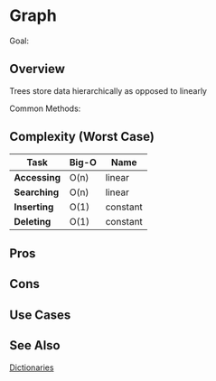 # Graph

Goal: 

## Overview

Trees store data hierarchically as opposed to linearly

Common Methods: 

## Complexity (Worst Case)

Task  | Big-O | Name |
------| ----- | ----- |
**Accessing** | O(n) | linear | 
**Searching** | O(n) | linear |  
**Inserting** | O(1) | constant |
**Deleting**  | O(1) | constant |

## Pros 

## Cons

## Use Cases

## See Also

[Dictionaries](https://en.wikipedia.org/wiki/Associative_arrays)


